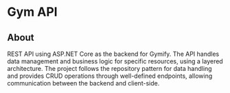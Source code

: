 # Gym API
## About
<p> REST API using ASP.NET Core as the backend for Gymify. The API handles data management and business logic for specific resources, using a layered architecture. The project follows the repository pattern for data handling and provides CRUD operations through well-defined endpoints, allowing communication between the backend and client-side.</p>
